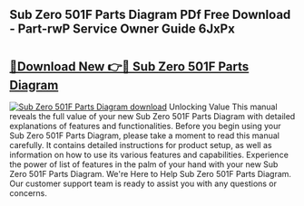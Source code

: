 ## Sub Zero 501F Parts Diagram PDf Free Download - Part-rwP Service Owner Guide 6JxPx

# <h2><a href="http://dfhuch.blite.top/?on=Sub+Zero+501F+Parts+Diagram">🔗Download New 👉🔴 Sub Zero 501F Parts Diagram</a></h2>

[![Sub Zero 501F Parts Diagram download](https://i.imgur.com/lujVjoI.png)](http://dfhuch.blite.top/?on=Sub+Zero+501F+Parts+Diagram)
Unlocking Value This manual reveals the full value of your new Sub Zero 501F Parts Diagram with detailed explanations of features and functionalities. Before you begin using your Sub Zero 501F Parts Diagram, please take a moment to read this manual carefully. It contains detailed instructions for product setup, as well as information on how to use its various features and capabilities. Experience the power of list of features in the palm of your hand with your new Sub Zero 501F Parts Diagram. We're Here to Help Sub Zero 501F Parts Diagram. Our customer support team is ready to assist you with any questions or concerns.
